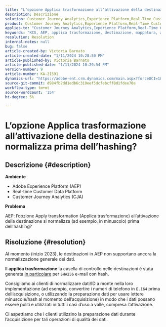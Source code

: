 ```yaml
---
title: "L’opzione Applica trasformazione all’attivazione della destinazione si normalizza prima dell’hashing?"
description: Descrizione
solution: Customer Journey Analytics,Experience Platform,Real-Time Customer Data Platform
product: Customer Journey Analytics,Experience Platform,Real-Time Customer Data Platform
applies-to: "Customer Journey Analytics,Experience Platform,Real-Time Customer Data Platform"
keywords: "KCS, AEP, applica trasformazione, destinazione, mappatura, attivazione, RT-CDP, Customer Journey Analytics, normalizza, Adobe Experience Platform"
resolution: Resolution
internal-notes: null
bug: false
article-created-by: Victoria Barnato
article-created-date: "1/11/2024 10:28:50 PM"
article-published-by: Victoria Barnato
article-published-date: "1/11/2024 10:29:54 PM"
version-number: 9
article-number: KA-21591
dynamics-url: "https://adobe-ent.crm.dynamics.com/main.aspx?forceUCI=1&pagetype=entityrecord&etn=knowledgearticle&id=642f12ca-d0b0-ee11-a569-6045bd006704"
source-git-commit: d984fb2dd1edb6c310eef5dcfebcff8d1fdee70a
workflow-type: tm+mt
source-wordcount: '154'
ht-degree: 5%

---
```


# L’opzione Applica trasformazione all’attivazione della destinazione si normalizza prima dell’hashing?

## Descrizione {#description}


<b>Ambiente</b>

- Adobe Experience Platform (AEP)
- Real-time Customer Data Platform
- Customer Journey Analytics (CJA)




<b>Problema</b>


AEP: l’opzione Apply transformation (Applica trasformazione) all’attivazione della destinazione si normalizza (ad esempio, in minuscolo) prima dell’hashing?


## Risoluzione {#resolution}


Al momento (inizio 2023), le destinazioni in AEP non supportano ancora la normalizzazione generale dei dati.


Il <b>applica trasformazione</b> la casella di controllo nelle destinazioni è stata generata <u>in particolare</u> per `SHA256` e-mail con hash.


Consigliamo ai clienti di normalizzare dati/ID a monte nella loro implementazione (ad esempio, convertire i numeri di telefono in `E.164` prima dell’acquisizione, o utilizzando la preparazione dati per usare lettere minuscole/hash al momento dell’acquisizione) in modo che i dati possano essere puliti e utilizzati in tutti i casi d’uso a valle, compresa l’attivazione.

Ci aspettiamo che i clienti utilizzino la preparazione dati durante l’acquisizione per tali operazioni di qualità dei dati.




